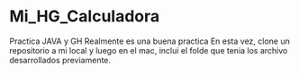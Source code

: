# Mi_HG_Calculadora
Practica JAVA y GH
Realmente es una buena practica
En esta vez, clone un repositorio a mi local y luego en el mac, inclui el 
folde que tenia los archivo desarrollados previamente.
